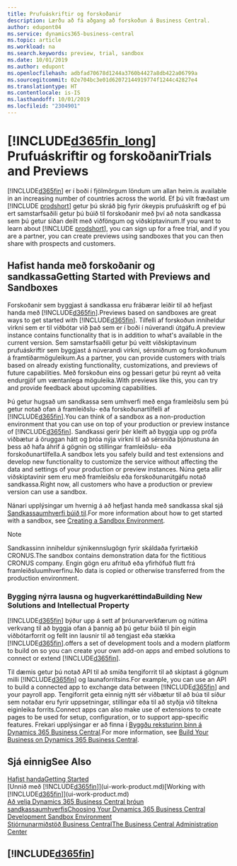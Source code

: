 ```yaml
---
title: Prufuáskriftir og forskoðanir
description: Lærðu að fá aðgang að forskoðun á Business Central.
author: edupont04
ms.service: dynamics365-business-central
ms.topic: article
ms.workload: na
ms.search.keywords: preview, trial, sandbox
ms.date: 10/01/2019
ms.author: edupont
ms.openlocfilehash: adbfad70678d1244a3760b4427a8db422a06799a
ms.sourcegitcommit: 02e704bc3e01d62072144919774f1244c42827e4
ms.translationtype: HT
ms.contentlocale: is-IS
ms.lasthandoff: 10/01/2019
ms.locfileid: "2304901"
---
```

# <a name="included365fin_longincludesd365fin_long_mdmd-trials-and-previews"></a>[!INCLUDE[d365fin_long](includes/d365fin_long_md.md)] <span data-ttu-id="eb6cd-103">Prufuáskriftir og forskoðanir</span><span class="sxs-lookup"><span data-stu-id="eb6cd-103">Trials and Previews</span></span>

[!INCLUDE[d365fin](includes/d365fin_md.md)] <span data-ttu-id="eb6cd-104">er í boði í fjölmörgum löndum um allan heim.</span><span class="sxs-lookup"><span data-stu-id="eb6cd-104">is available in an increasing number of countries across the world.</span></span> <span data-ttu-id="eb6cd-105">Ef þú vilt fræðast um [!INCLUDE [prodshort](includes/prodshort.md)] getur þú skráð þig fyrir ókeypis prufuáskrift og ef þú ert samstarfsaðili getur þú búið til forskoðanir með því að nota sandkassa sem þú getur síðan deilt með viðföngum og viðskiptavinum.</span><span class="sxs-lookup"><span data-stu-id="eb6cd-105">If you want to learn about [!INCLUDE [prodshort](includes/prodshort.md)], you can sign up for a free trial, and if you are a partner, you can create previews using sandboxes that you can then share with prospects and customers.</span></span>  

## <a name="getting-started-with-previews-and-sandboxes"></a><span data-ttu-id="eb6cd-106">Hafist handa með forskoðanir og sandkassa</span><span class="sxs-lookup"><span data-stu-id="eb6cd-106">Getting Started with Previews and Sandboxes</span></span>

<span data-ttu-id="eb6cd-107">Forskoðanir sem byggjast á sandkassa eru frábærar leiðir til að hefjast handa með [!INCLUDE[d365fin](includes/d365fin_md.md)].</span><span class="sxs-lookup"><span data-stu-id="eb6cd-107">Previews based on sandboxes are great ways to get started with [!INCLUDE[d365fin](includes/d365fin_md.md)].</span></span> <span data-ttu-id="eb6cd-108">Tilfelli af forskoðun inniheldur virkni sem er til viðbótar við það sem er í boði í núverandi útgáfu.</span><span class="sxs-lookup"><span data-stu-id="eb6cd-108">A preview instance contains functionality that is in addition to what's available in the current version.</span></span> <span data-ttu-id="eb6cd-109">Sem samstarfsaðili getur þú veitt viðskiptavinum prufuáskriftir sem byggjast á núverandi virkni, sérsniðnum og forskoðunum á framtíðarmöguleikum.</span><span class="sxs-lookup"><span data-stu-id="eb6cd-109">As a partner, you can provide customers with trials based on already existing functionality, customizations, and previews of future capabilities.</span></span> <span data-ttu-id="eb6cd-110">Með forskoðun eins og þessari getur þú reynt að veita endurgjöf um væntanlega möguleika.</span><span class="sxs-lookup"><span data-stu-id="eb6cd-110">With previews like this, you can try and provide feedback about upcoming capabilities.</span></span>  

<!--To get started with a preview, go to [this page](https://go.microsoft.com/fwlink/?linkid=866045) and provide your work email address. To learn more about [!INCLUDE[d365fin](includes/d365fin_md.md)] and the capabilities it offers, refer to the documentation here on this site.-->

<span data-ttu-id="eb6cd-111">Þú getur hugsað um sandkassa sem umhverfi með enga framleiðslu sem þú getur notað ofan á framleiðslu- eða forskoðunartilfelli af [!INCLUDE[d365fin](includes/d365fin_md.md)].</span><span class="sxs-lookup"><span data-stu-id="eb6cd-111">You can think of a sandbox as a non-production environment that you can use on top of your production or preview instance of [!INCLUDE[d365fin](includes/d365fin_md.md)].</span></span> <span data-ttu-id="eb6cd-112">Sandkassi gerir þér kleift að byggja upp og prófa viðbætur á öruggan hátt og þróa nýja virkni til að sérsníða þjónustuna án þess að hafa áhrif á gögnin og stillingar framleiðslu- eða forskoðunartilfella.</span><span class="sxs-lookup"><span data-stu-id="eb6cd-112">A sandbox lets you safely build and test extensions and develop new functionality to customize the service without affecting the data and settings of your production or preview instances.</span></span> <span data-ttu-id="eb6cd-113">Núna geta allir viðskiptavinir sem eru með framleiðslu eða forskoðunarútgáfu notað sandkassa.</span><span class="sxs-lookup"><span data-stu-id="eb6cd-113">Right now, all customers who have a production or preview version can use a sandbox.</span></span>

<span data-ttu-id="eb6cd-114">Nánari upplýsingar um hvernig á að hefjast handa með sandkassa skal sjá [Sandkassaumhverfi búið til](across-how-create-sandbox-environment.md).</span><span class="sxs-lookup"><span data-stu-id="eb6cd-114">For more information about how to get started with a sandbox, see [Creating a Sandbox Environment](across-how-create-sandbox-environment.md).</span></span>  

> [!NOTE]
> <span data-ttu-id="eb6cd-115">Sandkassinn inniheldur sýnikennslugögn fyrir skáldaða fyrirtækið CRONUS.</span><span class="sxs-lookup"><span data-stu-id="eb6cd-115">The sandbox contains demonstration data for the fictitious CRONUS company.</span></span> <span data-ttu-id="eb6cd-116">Engin gögn eru afrituð eða yfirhöfuð flutt frá framleiðsluumhverfinu.</span><span class="sxs-lookup"><span data-stu-id="eb6cd-116">No data is copied or otherwise transferred from the production environment.</span></span>  

### <a name="building-new-solutions-and-intellectual-property"></a><span data-ttu-id="eb6cd-117">Bygging nýrra lausna og hugverkaréttinda</span><span class="sxs-lookup"><span data-stu-id="eb6cd-117">Building New Solutions and Intellectual Property</span></span>

[!INCLUDE[d365fin](includes/d365fin_md.md)] <span data-ttu-id="eb6cd-118">býður upp á sett af þróunarverkfærum og nútíma verkvang til að byggja ofan á þannig að þú getur búið til þín eigin viðbótarforrit og fellt inn lausnir til að tengjast eða stækka [!INCLUDE[d365fin](includes/d365fin_md.md)].</span><span class="sxs-lookup"><span data-stu-id="eb6cd-118">offers a set of development tools and a modern platform to build on so you can create your own add-on apps and embed solutions to connect or extend [!INCLUDE[d365fin](includes/d365fin_md.md)].</span></span>  

<span data-ttu-id="eb6cd-119">Til dæmis getur þú notað API til að smíða tengiforrit til að skiptast á gögnum milli [!INCLUDE[d365fin](includes/d365fin_md.md)] og launaforritsins.</span><span class="sxs-lookup"><span data-stu-id="eb6cd-119">For example, you can use an API to build a connected app to exchange data between [!INCLUDE[d365fin](includes/d365fin_md.md)] and your payroll app.</span></span> <span data-ttu-id="eb6cd-120">Tengiforrit geta einnig nýtt sér viðbætur til að búa til síður sem notaðar eru fyrir uppsetningar, stillingar eða til að styðja við tiltekna eiginleika forrits.</span><span class="sxs-lookup"><span data-stu-id="eb6cd-120">Connect apps can also make use of extensions to create pages to be used for setup, configuration, or to support app-specific features.</span></span> <span data-ttu-id="eb6cd-121">Frekari upplýsingar er að finna í [Byggðu reksturinn þinn á Dynamics 365 Business Central](/dynamics365/business-central/dev-itpro/developer/readiness/readiness-welcome).</span><span class="sxs-lookup"><span data-stu-id="eb6cd-121">For more information, see [Build Your Business on Dynamics 365 Business Central](/dynamics365/business-central/dev-itpro/developer/readiness/readiness-welcome).</span></span>

## <a name="see-also"></a><span data-ttu-id="eb6cd-122">Sjá einnig</span><span class="sxs-lookup"><span data-stu-id="eb6cd-122">See Also</span></span>

[<span data-ttu-id="eb6cd-123">Hafist handa</span><span class="sxs-lookup"><span data-stu-id="eb6cd-123">Getting Started</span></span>](product-get-started.md)  
<span data-ttu-id="eb6cd-124">[Unnið með [!INCLUDE[d365fin](includes/d365fin_md.md)]](ui-work-product.md)</span><span class="sxs-lookup"><span data-stu-id="eb6cd-124">[Working with [!INCLUDE[d365fin](includes/d365fin_md.md)]](ui-work-product.md)</span></span>  
[<span data-ttu-id="eb6cd-125">Að velja Dynamics 365 Business Central þróun sandkassaumhverfis</span><span class="sxs-lookup"><span data-stu-id="eb6cd-125">Choosing Your Dynamics 365 Business Central Development Sandbox Environment</span></span>](/dynamics365/business-central/dev-itpro/developer/devenv-sandbox-overview)  
[<span data-ttu-id="eb6cd-126">Stjórnunarmiðstöð Business Central</span><span class="sxs-lookup"><span data-stu-id="eb6cd-126">The Business Central Administration Center</span></span>](/dynamics365/business-central/dev-itpro/administration/tenant-admin-center)  

## [!INCLUDE[d365fin](includes/free_trial_md.md)]  
